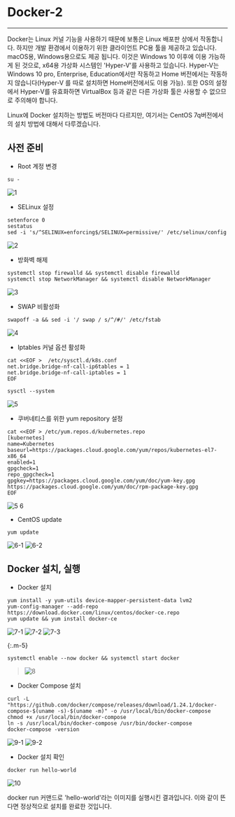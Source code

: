 # Docker-2
---

Docker는 Linux 커널 기능을 사용하기 때문에 보통은 Linux 배포판 상에서 작동합니다. 하지만 개발 환경에서 이용하기 위한 클라이언트 PC용 툴을 제공하고 있습니다. macOS용, Windows용으로도 제공 됩니다. 이것은 Windows 10 이후에 이용 가능하게 된 것으로, x64용 가상화 시스템인 'Hyper-V'를 사용하고 있습니다. Hyper-V는 Windows 10 pro, Enterprise, Education에서만 작동하고 Home 버전에서는 작동하지 않습니다(Hyper-V 를 따로 설치하면 Home버전에서도 이용 가능). 또한 OS의 설정에서 Hyper-V를 유효화하면 VirtualBox 등과 같은 다른 가상화 툴은 사용할 수 없으므로 주의해야 합니다.

Linux에 Docker 설치하는 방법도 버전마다 다르지만, 여기서는 CentOS 7q버전에서의 설치 방법에 대해서 다루겠습니다.


## 사전 준비
- Root 계정 변경
```
su -
```
![1](https://user-images.githubusercontent.com/76420201/104091810-3f5b9900-52c3-11eb-89fc-39671df5ba65.GIF)

- SELinux 설정
```
setenforce 0
sestatus
sed -i 's/^SELINUX=enforcing$/SELINUX=permissive/' /etc/selinux/config
```
![2](https://user-images.githubusercontent.com/76420201/104091826-57cbb380-52c3-11eb-87ec-b5c57bcea286.GIF)


- 방화벽 해제
```
systemctl stop firewalld && systemctl disable firewalld
systemctl stop NetworkManager && systemctl disable NetworkManager
```
![3](https://user-images.githubusercontent.com/76420201/104091835-61edb200-52c3-11eb-8935-6805e31d6695.GIF)

- SWAP 비활성화
```
swapoff -a && sed -i '/ swap / s/^/#/' /etc/fstab
```
![4](https://user-images.githubusercontent.com/76420201/104091841-6914c000-52c3-11eb-8a8d-f70eca34a7a6.GIF)


- Iptables 커널 옵션 활성화
```
cat <<EOF >  /etc/sysctl.d/k8s.conf
net.bridge.bridge-nf-call-ip6tables = 1
net.bridge.bridge-nf-call-iptables = 1
EOF
```
```
sysctl --system
```
![5](https://user-images.githubusercontent.com/76420201/104091846-72059180-52c3-11eb-9776-ae6de36e500b.GIF)


- 쿠버네티스를 위한 yum repository 설정
```
cat <<EOF > /etc/yum.repos.d/kubernetes.repo
[kubernetes]
name=Kubernetes
baseurl=https://packages.cloud.google.com/yum/repos/kubernetes-el7-x86_64
enabled=1
gpgcheck=1
repo_gpgcheck=1
gpgkey=https://packages.cloud.google.com/yum/doc/yum-key.gpg https://packages.cloud.google.com/yum/doc/rpm-package-key.gpg
EOF
```
![5 6](https://user-images.githubusercontent.com/76420201/104091963-4b942600-52c4-11eb-9392-d5e7d4bea817.GIF)


- CentOS update
```
yum update
```
![6-1](https://user-images.githubusercontent.com/76420201/104091907-e6403500-52c3-11eb-9870-9d7218e3795d.GIF)
![6-2](https://user-images.githubusercontent.com/76420201/104091957-459e4500-52c4-11eb-8528-4532e90734be.GIF)


## Docker 설치, 실행

- Docker 설치
```
yum install -y yum-utils device-mapper-persistent-data lvm2 
yum-config-manager --add-repo https://download.docker.com/linux/centos/docker-ce.repo
yum update && yum install docker-ce
```
![7-1](https://user-images.githubusercontent.com/76420201/104092313-84cd9580-52c6-11eb-830f-79d1dd680b09.GIF)
![7-2](https://user-images.githubusercontent.com/76420201/104092316-87c88600-52c6-11eb-9e35-6fdf85b7d09a.GIF)
![7-3](https://user-images.githubusercontent.com/76420201/104092321-8a2ae000-52c6-11eb-87d4-d138f0039474.GIF)

{:.m-5}
```
systemctl enable --now docker && systemctl start docker
```
> ![8](https://user-images.githubusercontent.com/76420201/104092354-cb22f480-52c6-11eb-83b3-0c2641826632.GIF)

- Docker Compose 설치
```
curl -L "https://github.com/docker/compose/releases/download/1.24.1/docker-compose-$(uname -s)-$(uname -m)" -o /usr/local/bin/docker-compose
chmod +x /usr/local/bin/docker-compose
ln -s /usr/local/bin/docker-compose /usr/bin/docker-compose
docker-compose -version 
```
![9-1](https://user-images.githubusercontent.com/76420201/104092363-d37b2f80-52c6-11eb-8370-3edd28fe10ff.GIF)
![9-2](https://user-images.githubusercontent.com/76420201/104092365-d4ac5c80-52c6-11eb-8bfc-7e1af092ded2.GIF)


- Docker 설치 확인
```
docker run hello-world
```
![10](https://user-images.githubusercontent.com/76420201/104092372-df66f180-52c6-11eb-9b3b-87ea199c7f68.GIF)

docker run 커맨드로 'hello-world'라는 이미지를 실행시킨 결과입니다. 이와 같이 뜬다면 정상적으로 설치를 완료한 것입니다.